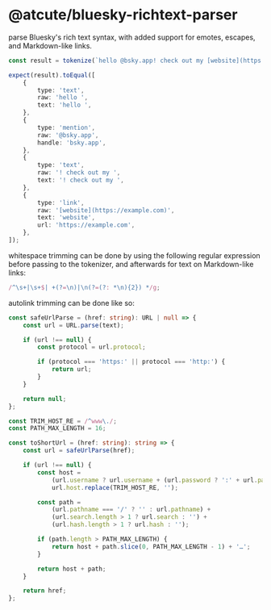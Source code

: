 # @atcute/bluesky-richtext-parser

parse Bluesky's rich text syntax, with added support for emotes, escapes, and Markdown-like links.

```ts
const result = tokenize(`hello @bsky.app! check out my [website](https://example.com)`);

expect(result).toEqual([
	{
		type: 'text',
		raw: 'hello ',
		text: 'hello ',
	},
	{
		type: 'mention',
		raw: '@bsky.app',
		handle: 'bsky.app',
	},
	{
		type: 'text',
		raw: '! check out my ',
		text: '! check out my ',
	},
	{
		type: 'link',
		raw: '[website](https://example.com)',
		text: 'website',
		url: 'https://example.com',
	},
]);
```

whitespace trimming can be done by using the following regular expression before passing to the
tokenizer, and afterwards for text on Markdown-like links:

```ts
/^\s+|\s+$| +(?=\n)|\n(?=(?: *\n){2}) */g;
```

autolink trimming can be done like so:

```ts
const safeUrlParse = (href: string): URL | null => {
	const url = URL.parse(text);

	if (url !== null) {
		const protocol = url.protocol;

		if (protocol === 'https:' || protocol === 'http:') {
			return url;
		}
	}

	return null;
};

const TRIM_HOST_RE = /^www\./;
const PATH_MAX_LENGTH = 16;

const toShortUrl = (href: string): string => {
	const url = safeUrlParse(href);

	if (url !== null) {
		const host =
			(url.username ? url.username + (url.password ? ':' + url.password : '') + '@' : '') +
			url.host.replace(TRIM_HOST_RE, '');

		const path =
			(url.pathname === '/' ? '' : url.pathname) +
			(url.search.length > 1 ? url.search : '') +
			(url.hash.length > 1 ? url.hash : '');

		if (path.length > PATH_MAX_LENGTH) {
			return host + path.slice(0, PATH_MAX_LENGTH - 1) + '…';
		}

		return host + path;
	}

	return href;
};
```
